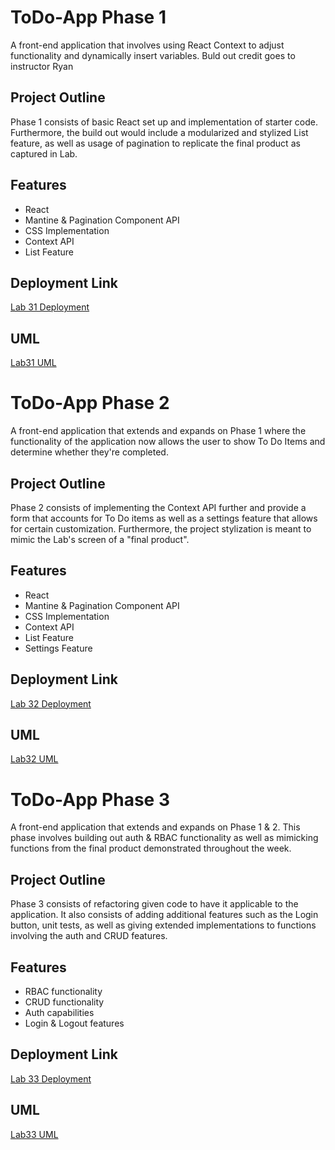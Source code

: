 # ToDo-App Phase 1
A front-end application that involves using React Context to adjust functionality and dynamically insert variables. Buld out credit goes to instructor Ryan

## Project Outline
Phase 1 consists of basic React set up and implementation of starter code. Furthermore, the build out would include a modularized and stylized List feature, as well as usage of pagination to replicate the final product as captured in Lab.

## Features
- React
- Mantine & Pagination Component API
- CSS Implementation
- Context API
- List Feature

## Deployment Link
[Lab 31 Deployment]()

## UML
[Lab31 UML](./assets/Lab31-image.png)

# ToDo-App Phase 2
A front-end application that extends and expands on Phase 1 where the functionality of the application now allows the user to show To Do Items and determine whether they're completed.

## Project Outline
Phase 2 consists of implementing the Context API further and provide a form that accounts for To Do items as well as a settings feature that allows for certain customization. Furthermore, the project stylization is meant to mimic the Lab's screen of a "final product".

## Features
- React
- Mantine & Pagination Component API
- CSS Implementation
- Context API
- List Feature
- Settings Feature

## Deployment Link
[Lab 32 Deployment]()

## UML
[Lab32 UML](./assets/Lab32-image.png)


# ToDo-App Phase 3
A front-end application that extends and expands on Phase 1 & 2. This phase involves building out auth & RBAC functionality as well as mimicking functions from the final product demonstrated throughout the week.

## Project Outline
Phase 3 consists of refactoring given code to have it applicable to the application. It also consists of adding additional features such as the Login button, unit tests, as well as giving extended implementations to functions involving the auth and CRUD features.

## Features
- RBAC functionality
- CRUD functionality
- Auth capabilities
- Login & Logout features


## Deployment Link
[Lab 33 Deployment]()

## UML
[Lab33 UML](./assets/Lab33-image.png)